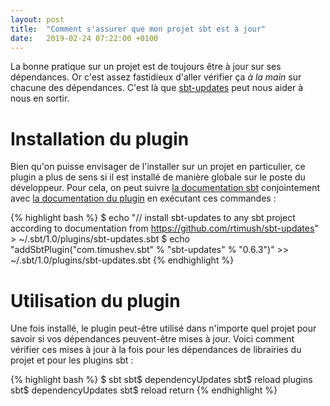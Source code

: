 ```yaml
---
layout: post
title:  "Comment s'assurer que mon projet sbt est à jour"
date:   2019-02-24 07:22:00 +0100
---
```

La bonne pratique sur un projet est de toujours être à jour sur ses dépendances. Or c'est assez fastidieux d'aller
vérifier ça _à la main_ sur chacune des dépendances. C'est là que [sbt-updates] peut nous aider à nous en sortir.

# Installation du plugin

Bien qu'on puisse envisager de l'installer sur un projet en particulier, ce plugin a plus de sens si il est installé de
manière globale sur le poste du développeur. Pour cela, on peut suivre [la documentation sbt]
conjointement avec [la documentation du plugin][sbt-updates] en exécutant ces commandes :

{% highlight bash %}
$ echo "// install sbt-updates to any sbt project according to documentation from https://github.com/rtimush/sbt-updates" > ~/.sbt/1.0/plugins/sbt-updates.sbt
$ echo "addSbtPlugin(\"com.timushev.sbt\" % \"sbt-updates\" % \"0.6.3\")" >> ~/.sbt/1.0/plugins/sbt-updates.sbt
{% endhighlight %}

# Utilisation du plugin

Une fois installé, le plugin peut-être utilisé dans n'importe quel projet pour savoir si vos dépendances peuvent-être
mises à jour. Voici comment vérifier ces mises à jour à la fois pour les dépendances de librairies du projet et pour les
plugins sbt :

{% highlight bash %}
$ sbt
sbt$ dependencyUpdates
sbt$ reload plugins
sbt$ dependencyUpdates
sbt$ reload return
{% endhighlight %}

[sbt-updates]: https://github.com/rtimush/sbt-updates
[la documentation sbt]: https://www.scala-sbt.org/1.x/docs/Using-Plugins.html#Global+plugins
